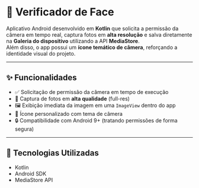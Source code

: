  # 📸 Verificador de Face

Aplicativo Android desenvolvido em **Kotlin** que solicita a permissão da câmera em tempo real, captura fotos em **alta resolução** e salva diretamente na **Galeria do dispositivo** utilizando a API **MediaStore**.  
Além disso, o app possui um **ícone temático de câmera**, reforçando a identidade visual do projeto.

---

##  ✨ Funcionalidades

- ✅ Solicitação de permissão da câmera em tempo de execução  
- 📸 Captura de fotos em **alta qualidade** (full-res)  
- 🖼️ Exibição imediata da imagem em uma `ImageView` dentro do app  
- 🎨 Ícone personalizado com tema de câmera  
- 🔒 Compatibilidade com Android 9+ (tratando permissões de forma segura)

---

## 🔧 Tecnologias Utilizadas

- Kotlin
- Android SDK
- MediaStore API
